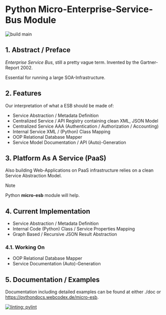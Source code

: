 # Python Micro-Enterprise-Service-Bus Module

![build main](https://github.com/clauspruefer/python-micro-esb/actions/workflows/pylint.yaml/badge.svg)

## 1. Abstract / Preface

*Enterprise Service Bus*, still a pretty vague term. Invented by the Gartner-Report 2002.

Essential for running a large SOA-Infrastructure.

## 2. Features

Our interpretation of what a ESB should be made of:

- Service Abstraction / Metadata Definition
- Centralized Service / API Registry containing clean XML, JSON Model
- Centralized Service AAA (Authentication / Authorization / Accounting)
- Internal Service XML / (Python) Class Mapping
- OOP Relational Database Mapper
- Service Model Documentation / API (Auto)-Generation

## 3. Platform As A Service (PaaS)

Also building Web-Applications on PaaS infrastructure relies on a clean Service Abstraction Model.

>[!NOTE]
> Python **micro-esb** module will help.

## 4. Current Implementation

- Service Abstraction / Metadata Definition
- Internal Code (Python) Class / Service Properties Mapping
- Graph Based / Recursive JSON Result Abstraction

### 4.1. Working On

- OOP Relational Database Mapper
- Service Documentation (Auto)-Generation

## 5. Documentation / Examples

Documentation including detailed examples can be found at either ./doc or
https://pythondocs.webcodex.de/micro-esb.

[![linting: pylint](https://img.shields.io/badge/linting-pylint-yellowgreen)](https://github.com/PyCQA/pylint)

